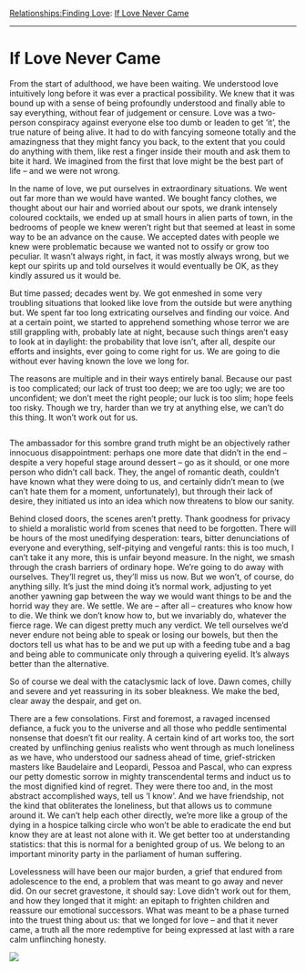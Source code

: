 [Relationships:](https://www.theschooloflife.com/thebookoflife/category/relationships/)[Finding Love](https://www.theschooloflife.com/thebookoflife/category/relationships/finding-love/): [If Love Never Came](https://www.theschooloflife.com/thebookoflife/if-love-never-came/)

* * *

# If Love Never Came

From the start of adulthood, we have been waiting. We understood love intuitively long before it was ever a practical possibility. We knew that it was bound up with a sense of being profoundly understood and finally able to say everything, without fear of judgement or censure. Love was a two-person conspiracy against everyone else too dumb or leaden to get ‘it’, the true nature of being alive. It had to do with fancying someone totally and the amazingness that they might fancy you back, to the extent that you could do anything with them, like rest a finger inside their mouth and ask them to bite it hard. We imagined from the first that love might be the best part of life – and we were not wrong.

In the name of love, we put ourselves in extraordinary situations. We went out far more than we would have wanted. We bought fancy clothes, we thought about our hair and worried about our spots, we drank intensely coloured cocktails, we ended up at small hours in alien parts of town, in the bedrooms of people we knew weren’t right but that seemed at least in some way to be an advance on the cause. We accepted dates with people we knew were problematic because we wanted not to ossify or grow too peculiar. It wasn’t always right, in fact, it was mostly always wrong, but we kept our spirits up and told ourselves it would eventually be OK, as they kindly assured us it would be.

But time passed; decades went by. We got enmeshed in some very troubling situations that looked like love from the outside but were anything but. We spent far too long extricating ourselves and finding our voice. And at a certain point, we started to apprehend something whose terror we are still grappling with, probably late at night, because such things aren’t easy to look at in daylight: the probability that love isn’t, after all, despite our efforts and insights, ever going to come right for us. We are going to die without ever having known the love we long for.&nbsp;

The reasons are multiple and in their ways entirely banal. Because our past is too complicated; our lack of trust too deep; we are too ugly; we are too unconfident; we don’t meet the right people; our luck is too slim; hope feels too risky. Though we try, harder than we try at anything else, we can’t do this thing. It won’t work out for us.

<figure class="aligncenter"><img src="https://www.theschooloflife.com/thebookoflife/wp-content/uploads/2019/12/9u4skdrx63i11.jpg" alt="" class="wp-image-23950" srcset="https://www.theschooloflife.com/thebookoflife/wp-content/uploads/2019/12/9u4skdrx63i11.jpg 960w, https://www.theschooloflife.com/thebookoflife/wp-content/uploads/2019/12/9u4skdrx63i11-300x200.jpg 300w, https://www.theschooloflife.com/thebookoflife/wp-content/uploads/2019/12/9u4skdrx63i11-768x513.jpg 768w" sizes="(max-width: 960px) 100vw, 960px"></figure>

The ambassador for this sombre grand truth might be an objectively rather innocuous disappointment: perhaps one more date that didn’t in the end – despite a very hopeful stage around dessert – go as it should, or one more person who didn’t call back. They, the angel of romantic death, couldn’t have known what they were doing to us, and certainly didn’t mean to (we can’t hate them for a moment, unfortunately), but through their lack of desire, they initiated us into an idea which now threatens to blow our sanity.

Behind closed doors, the scenes aren’t pretty. Thank goodness for privacy to shield a moralistic world from scenes that need to be forgotten. There will be hours of the most unedifying desperation: tears, bitter denunciations of everyone and everything, self-pitying and vengeful rants: this is too much, I can’t take it any more, this is unfair beyond measure. In the night, we smash through the crash barriers of ordinary hope. We’re going to do away with ourselves. They’ll regret us, they’ll miss us now. But we won’t, of course, do anything silly. It’s just the mind doing it’s normal work, adjusting to yet another yawning gap between the way we would want things to be and the horrid way they are. We settle. We are – after all – creatures who know how to die. We think we don’t know how to, but we invariably do, whatever the fierce rage. We can digest pretty much any verdict. We tell ourselves we’d never endure not being able to speak or losing our bowels, but then the doctors tell us what has to be and we put up with a feeding tube and a bag and being able to communicate only through a quivering eyelid. It’s always better than the alternative.

So of course we deal with the cataclysmic lack of love. Dawn comes, chilly and severe and yet reassuring in its sober bleakness. We make the bed, clear away the despair, and get on.&nbsp;

There are a few consolations. First and foremost, a ravaged incensed defiance, a fuck you to the universe and all those who peddle sentimental nonsense that doesn’t fit our reality. A certain kind of art works too, the sort created by unflinching genius realists who went through as much loneliness as we have, who understood our sadness ahead of time, grief-stricken masters like Baudelaire and Leopardi, Pessoa and Pascal, who can express our petty domestic sorrow in mighty transcendental terms and induct us to the most dignified kind of regret. They were there too and, in the most abstract accomplished ways, tell us ‘I know’. And we have friendship, not the kind that obliterates the loneliness, but that allows us to commune around it. We can’t help each other directly, we’re more like a group of the dying in a hospice talking circle who won’t be able to eradicate the end but know they are at least not alone with it. We get better too at understanding statistics: that this is normal for a benighted group of us. We belong to an important minority party in the parliament of human suffering.&nbsp;

Lovelessness will have been our major burden, a grief that endured from adolescence to the end, a problem that was meant to go away and never did. On our secret gravestone, it should say: Love didn’t work out for them, and how they longed that it might: an epitaph to frighten children and reassure our emotional successors. What was meant to be a phase turned into the truest thing about us: that we longed for love – and that it never came, a truth all the more redemptive for being expressed at last with a rare calm unflinching honesty.

[![](https://img.youtube.com/vi/rUtBj2PY0gQ/0.jpg)](https://www.youtube.com/embed/rUtBj2PY0gQ '')
  
